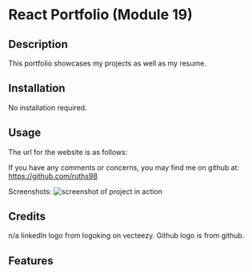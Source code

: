# React Portfolio (Module 19)

## Description
This portfolio showcases my projects as well as my resume.

## Installation
No installation required.

## Usage
The url for the website is as follows:


If you have any comments or concerns, you may find me on github at: https://github.com/ruths98

Screenshots:
![screenshot of project in action](./images/Screenshot%20(58).png)


## Credits
n/a linkedIn logo from logoking on vecteezy.
 Github logo is from github.
## Features
